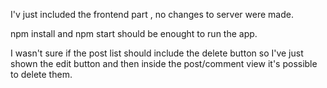 I'v just included the frontend part , no changes to server were made.

npm install and npm start should be enought to run the app.

I wasn't sure if the post list should include the delete button so I've just shown the edit button and then inside the post/comment view it's possible to delete them.
